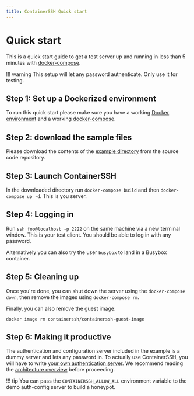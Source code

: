 ```yaml
---
title: ContainerSSH Quick start
---
```


<h1>Quick start</h1>

This is a quick start guide to get a test server up and running in less than 5 minutes with [docker-compose](https://docs.docker.com/compose/).

!!! warning
    This setup will let any password authenticate. Only use it for testing.

## Step 1: Set up a Dockerized environment

To run this quick start please make sure you have a working [Docker environment](https://docs.docker.com/get-docker/) and a working [docker-compose](https://docs.docker.com/compose/).

## Step 2: download the sample files

Please download the contents of the [example directory](https://github.com/containerssh/containerssh/tree/stable/example) from the source code repository.

## Step 3: Launch ContainerSSH

In the downloaded directory run `docker-compose build` and then `docker-compose up -d`. This is you server.

## Step 4: Logging in

Run `ssh foo@localhost -p 2222` on the same machine via a new terminal window. This is your test client. You should be able to log in with any password.

Alternatively you can also try the user `busybox` to land in a Busybox container.

## Step 5: Cleaning up

Once you're done, you can shut down the server using the `docker-compose down`, then remove the images using `docker-compose rm`.

Finally, you can also remove the guest image:

```
docker image rm containerssh/containerssh-guest-image
```

## Step 6: Making it productive

The authentication and configuration server included in the example is a dummy server and lets any password in. To actually use ContainerSSH, you will have to write [your own authentication server](authserver.md). We recommend reading the [architecture overview](architecture.md) before proceeding.

!!! tip
    You can pass the `CONTAINERSSH_ALLOW_ALL` environment variable to the demo auth-config server to build a honeypot.